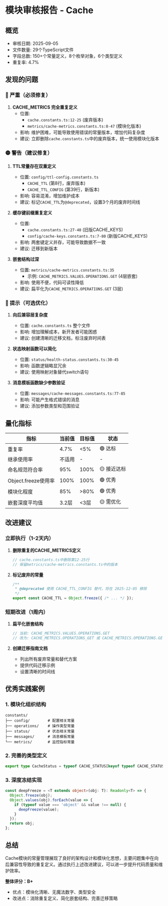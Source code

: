 # 模块审核报告 - Cache

## 概览
- 审核日期: 2025-09-05
- 文件数量: 29个TypeScript文件
- 字段总数: 150+个常量定义，8个枚举对象，6个类型定义
- 重复率: 4.7%

## 发现的问题

### 🔴 严重（必须修复）

1. **CACHE_METRICS 完全重复定义**
   - 位置: 
     - `cache.constants.ts:12-25` (废弃版本)
     - `metrics/cache-metrics.constants.ts:8-47` (模块化版本)
   - 影响: 维护困难，可能导致使用错误的常量版本，增加代码复杂度
   - 建议: 立即删除`cache.constants.ts`中的废弃版本，统一使用模块化版本

### 🟡 警告（建议修复）

1. **TTL常量存在双重定义**
   - 位置: `config/ttl-config.constants.ts`
     - `CACHE_TTL` (第8行，废弃版本)
     - `CACHE_TTL_CONFIG` (第39行，新版本)
   - 影响: 容易混淆，增加维护成本
   - 建议: 标记`CACHE_TTL`为`@deprecated`，设置3个月的废弃时间线

2. **缓存键前缀重复定义**
   - 位置:
     - `cache.constants.ts:27-40` (旧版CACHE_KEYS)
     - `config/cache-keys.constants.ts:7-80` (新版CACHE_KEYS)
   - 影响: 两套键定义并存，可能导致数据不一致
   - 建议: 迁移到新版本

3. **嵌套结构过深**
   - 位置: `metrics/cache-metrics.constants.ts:35`
     - 示例: `CACHE_METRICS.VALUES.OPERATIONS.GET` (4层嵌套)
   - 影响: 使用不便，代码可读性降低
   - 建议: 扁平化为`CACHE_METRICS.OPERATIONS.GET` (3层)

### 🔵 提示（可选优化）

1. **向后兼容层复杂度**
   - 位置: `cache.constants.ts` 整个文件
   - 影响: 增加理解成本，新开发者可能困惑
   - 建议: 创建清晰的迁移文档，标注废弃时间表

2. **状态映射函数可以简化**
   - 位置: `status/health-status.constants.ts:30-45`
   - 影响: 函数逻辑略显冗余
   - 建议: 使用映射对象替代switch语句

3. **消息模板函数缺少参数验证**
   - 位置: `messages/cache-messages.constants.ts:77-85`
   - 影响: 可能产生格式错误的消息
   - 建议: 添加参数类型和范围验证

## 量化指标

| 指标 | 当前值 | 目标值 | 状态 |
|-----|--------|--------|------|
| 重复率 | 4.7% | <5% | 🟢 达标 |
| 继承使用率 | 不适用 | - | - |
| 命名规范符合率 | 95% | 100% | 🟡 接近达标 |
| Object.freeze使用率 | 100% | 100% | 🟢 优秀 |
| 模块化程度 | 85% | >80% | 🟢 优秀 |
| 嵌套深度平均值 | 3.2层 | <3层 | 🟡 需优化 |

## 改进建议

### 立即执行（1-2天内）

1. **删除重复的CACHE_METRICS定义**
   ```typescript
   // cache.constants.ts中删除第12-25行
   // 保留metrics/cache-metrics.constants.ts中的版本
   ```

2. **标记废弃的常量**
   ```typescript
   /**
    * @deprecated 使用 CACHE_TTL_CONFIG 替代，将在 2025-12-05 移除
    */
   export const CACHE_TTL = Object.freeze({ /* ... */ });
   ```

### 短期改进（1周内）

1. **扁平化嵌套结构**
   ```typescript
   // 当前: CACHE_METRICS.VALUES.OPERATIONS.GET
   // 改为: CACHE_METRICS.OPERATIONS_GET 或 CACHE_METRICS.OPERATIONS.GET
   ```

2. **创建迁移指南文档**
   - 列出所有废弃常量和替代方案
   - 提供代码迁移示例
   - 设置清晰的时间线



## 优秀实践案例

### 1. 模块化组织结构
```
constants/
├── config/        # 配置相关常量
├── operations/    # 操作类型常量
├── status/        # 状态相关常量
├── messages/      # 消息模板常量
└── metrics/       # 监控指标常量
```

### 2. 完善的类型定义
```typescript
export type CacheStatus = typeof CACHE_STATUS[keyof typeof CACHE_STATUS];
```

### 3. 深度冻结实现
```typescript
const deepFreeze = <T extends object>(obj: T): Readonly<T> => {
  Object.freeze(obj);
  Object.values(obj).forEach(value => {
    if (typeof value === 'object' && value !== null) {
      deepFreeze(value);
    }
  });
  return obj;
};
```

## 总结

Cache模块的常量管理展现了良好的架构设计和模块化思想，主要问题集中在向后兼容性导致的重复定义。通过执行上述改进建议，可以进一步提升代码质量和维护效率。

**整体评分：B+**
- 优点：模块化清晰、无魔法数字、类型安全
- 改进点：消除重复定义、简化嵌套结构、完善迁移策略